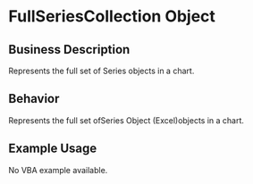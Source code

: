# FullSeriesCollection Object

## Business Description
Represents the full set of Series objects in a chart.

## Behavior
Represents the full set ofSeries Object (Excel)objects in a chart.

## Example Usage
No VBA example available.